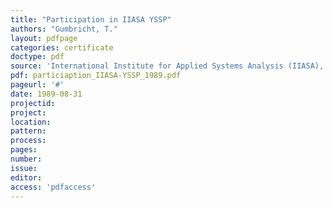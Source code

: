 ```yaml
---
title: "Participation in IIASA YSSP"
authors: "Gumbricht, T."
layout: pdfpage
categories: certificate
doctype: pdf
source: 'International Institute for Applied Systems Analysis (IIASA), Young Scientists´ Summer Program (YSSP)'
pdf: particiaption_IIASA-YSSP_1989.pdf
pageurl: '#'
date: 1989-08-31
projectid:
project:
location:
pattern:
process:
pages:
number:
issue:
editor:
access: 'pdfaccess'
---
```

